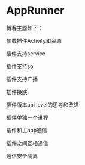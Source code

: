 # AppRunner

博客主题如下：

加载插件Activity和资源

插件支持service

插件支持so

插件支持广播

插件换肤

插件版本api level的思考和改进

插件单独一个进程

插件和主app通信

插件之间互相通信

通信安全隔离
